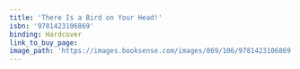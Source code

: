 ```yaml
---
title: 'There Is a Bird on Your Head!'
isbn: '9781423106869'
binding: Hardcover
link_to_buy_page:
image_path: 'https://images.booksense.com/images/869/106/9781423106869.jpg'
---
```


